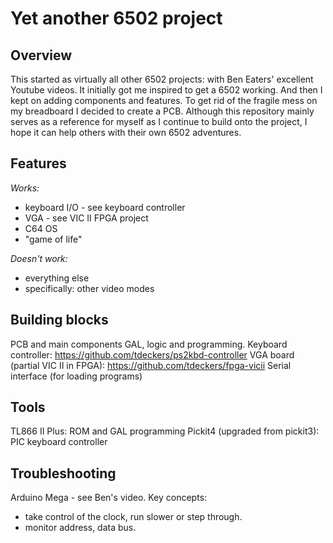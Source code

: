# Yet another 6502 project

## Overview

This started as virtually all other 6502 projects: with Ben Eaters' excellent Youtube videos.  It initially got me inspired to get a 6502 working.  And then I kept on adding components and features.  To get rid of the fragile mess on my breadboard I decided to create a PCB.  Although this repository mainly serves as a reference for myself as I continue to build onto the project, I hope it can help others with their own 6502 adventures.

## Features

*Works:*
* keyboard I/O - see keyboard controller
* VGA - see VIC II FPGA project
* C64 OS
* "game of life"

*Doesn't work:*
* everything else
* specifically: other video modes

## Building blocks

PCB and main components
GAL, logic and programming.
Keyboard controller: https://github.com/tdeckers/ps2kbd-controller
VGA board (partial VIC II in FPGA): https://github.com/tdeckers/fpga-vicii
Serial interface (for loading programs)

## Tools

TL866 II Plus: ROM and GAL programming
Pickit4 (upgraded from pickit3): PIC keyboard controller

## Troubleshooting

Arduino Mega - see Ben's video.
Key concepts:
* take control of the clock, run slower or step through.
* monitor address, data bus.

